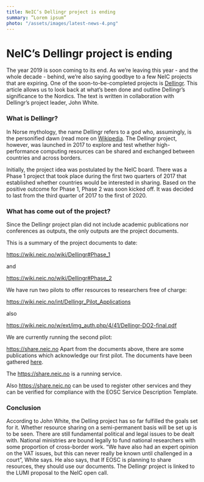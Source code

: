 ```yaml
---
title: NeIC’s Dellingr project is ending
summary: ”Lorem ipsum”
photo: "/assets/images/latest-news-4.png"
---
```


NeIC’s Dellingr project is ending
===============================

The year 2019 is soon coming to its end. As we’re leaving this year - and the whole decade - behind, we’re also saying goodbye to a few NeIC projects that are expiring. One of the soon-to-be-completed projects is [Dellingr]( https://neic.no/dellingr/). This article allows us to look back at what’s been done and outline Dellingr’s significance to the Nordics. The text is written in collaboration with Dellingr’s project leader, John White. 

### What is Dellingr?

In Norse mythology, the name Dellingr refers to a god who, assumingly, is the personified dawn (read more on [Wikipedia](https://en.wikipedia.org/wiki/Dellingr). The Dellingr project, however, was launched in 2017 to explore and test whether high-performance computing resources can be shared and exchanged between countries and across borders. 

Initially, the project idea was postulated by the NeIC board. There was a Phase 1 project that took place during the first two quarters of 2017 that established whether countries would be interested in sharing. Based on the positive outcome for Phase 1, Phase 2 was soon kicked off. It was decided to last from the third quarter of 2017 to the first of 2020. 

### What has come out of the project?

Since the Dellingr project plan did not include academic publications nor conferences as outputs, the only outputs are the project documents.

This is a summary of the project documents to date:

https://wiki.neic.no/wiki/Dellingr#Phase_1

and

https://wiki.neic.no/wiki/Dellingr#Phase_2

We have run two pilots to offer resources to researchers free of charge:

https://wiki.neic.no/int/Dellingr_Pilot_Applications

also

https://wiki.neic.no/w/ext/img_auth.php/4/41/Dellingr-DO2-final.pdf

We are currently running the second pilot:

https://share.neic.no
Apart from the documents above, there are some publications which acknowledge 
our first pilot. The documents have been gathered [here](https://wiki.neic.no/int/Pilot_1_Questions_to_participants#Publications_from_1st_pilot).

The https://share.neic.no is a running service.

Also https://share.neic.no can be used to register other services and they can be verified for compliance with the EOSC Service Description Template.

### Conclusion 

According to John White, the Delling project has so far fulfilled the goals set for it. Whether resource sharing on a semi-permanent basis will be set up is to be seen. There are still fundamental political and legal issues to be dealt with. National ministries are bound legally to fund national researchers with some proportion of cross-border work. “We have also had an expert opinion on the VAT issues, but this can never really be known until challenged in a court”, White says. He also says, that If EOSC is planning to share resources, they should use our documents. The Dellingr project is linked to the LUMI proposal to the NeIC open call.
